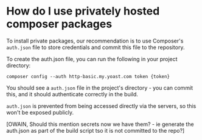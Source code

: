 #  How do I use privately hosted composer packages 

To install private packages, our recommendation is to use Composer's `auth.json` file to store credentials and commit this file to the repository.
 
To create the auth.json file, you can run the following in your project directory:
 
```
composer config --auth http-basic.my.yoast.com token {token}
```
 
You should see a `auth.json` file in the project's directory - you can commit this, and it should authenticate correctly in the build. 

`auth.json` is prevented from being accessed directly via the servers, so this won't be exposed publicly.

[OWAIN, Should this mention secrets now we have them? - ie generate the auth.json as part of the build script tso it is not committed to the repo?]
